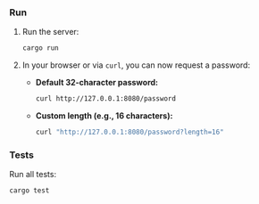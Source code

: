 ### Run

1. Run the server:

   ```bash
   cargo run
   ```

2. In your browser or via `curl`, you can now request a password:

    - **Default 32-character password:**

      ```bash
      curl http://127.0.0.1:8080/password
      ```

    - **Custom length (e.g., 16 characters):**

      ```bash
      curl "http://127.0.0.1:8080/password?length=16"
      ```
      
### Tests

Run all tests:

   ```bash
   cargo test
   ```
